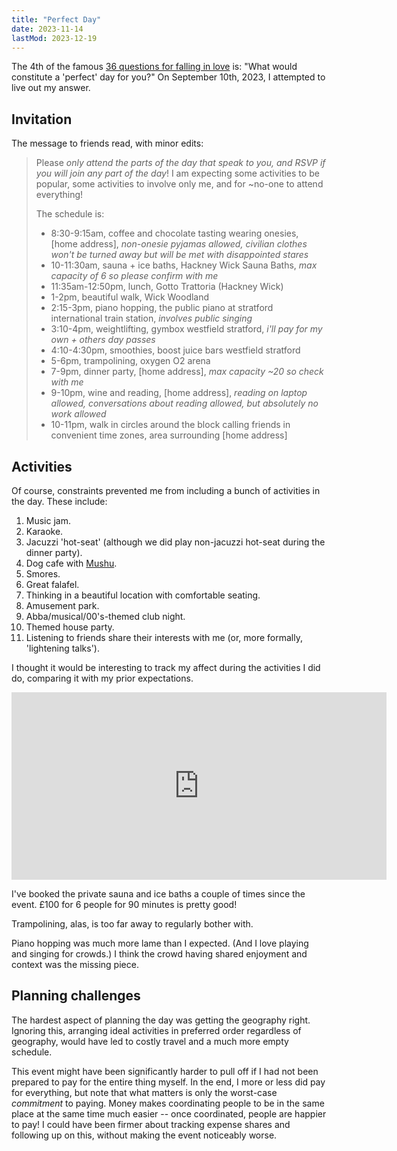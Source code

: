 ```yaml
---
title: "Perfect Day"
date: 2023-11-14
lastMod: 2023-12-19
---
```


The 4th of the famous [36 questions for falling in love](https://www.nytimes.com/2015/01/09/style/no-37-big-wedding-or-small.html) is: "What would constitute a 'perfect' day for you?" On September 10th, 2023, I attempted to live out my answer.

## Invitation

The message to friends read, with minor edits:

> Please *only attend the parts of the day that speak to you, and RSVP if you will join _any_ part of the day*! I am expecting some activities to be popular, some activities to involve only me, and for ~no-one to attend everything!
> 
> The schedule is:
> 
> - 8:30-9:15am, coffee and chocolate tasting wearing onesies, [home address], *non-onesie pyjamas allowed, civilian clothes won't be turned away but will be met with disappointed stares*
> - 10-11:30am, sauna + ice baths, Hackney Wick Sauna Baths, *max capacity of 6 so please confirm with me*
> - 11:35am-12:50pm, lunch, Gotto Trattoria (Hackney Wick)
> - 1-2pm, beautiful walk, Wick Woodland
> - 2:15-3pm, piano hopping, the public piano at stratford international train station, *involves public singing*
> - 3:10-4pm, weightlifting, gymbox westfield stratford, *i'll pay for my own + others day passes*
> - 4:10-4:30pm, smoothies, boost juice bars westfield stratford
> - 5-6pm, trampolining, oxygen O2 arena
> - 7-9pm, dinner party, [home address], *max capacity ~20 so check with me*
> - 9-10pm, wine and reading, [home address], *reading on laptop allowed, conversations about reading allowed, but absolutely no work allowed*
> - 10-11pm, walk in circles around the block calling friends in convenient time zones, area surrounding [home address]

## Activities

Of course, constraints prevented me from including a bunch of activities in the day. These include:

1. Music jam.
2. Karaoke.
3. Jacuzzi 'hot-seat' (although we did play non-jacuzzi hot-seat during the dinner party).
4. Dog cafe with [Mushu](https://www.instagram.com/its_mr.mushu/).
5. Smores.
6. Great falafel.
7. Thinking in a beautiful location with comfortable seating.
8. Amusement park.
9. Abba/musical/00's-themed club night.
10. Themed house party.
11. Listening to friends share their interests with me (or, more formally, 'lightening talks').

I thought it would be interesting to track my affect during the activities I did do, comparing it with my prior expectations.

<iframe src="https://manifold.markets/embed/JoelBecker/which-perfect-day-activity-will-be" title="Which “perfect day” activity will be my favourite?" frameborder="0" width="600" height="300"></iframe>

I've booked the private sauna and ice baths a couple of times since the event. £100 for 6 people for 90 minutes is pretty good!

Trampolining, alas, is too far away to regularly bother with.

Piano hopping was much more lame than I expected. (And I love playing and singing for crowds.) I think the crowd having shared enjoyment and context was the missing piece.

## Planning challenges

The hardest aspect of planning the day was getting the geography right. Ignoring this, arranging ideal activities in preferred order regardless of geography, would have led to costly travel and a much more empty schedule.

This event might have been significantly harder to pull off if I had not been prepared to pay for the entire thing myself. In the end, I more or less did pay for everything, but note that what matters is only the worst-case _commitment_ to paying. Money makes coordinating people to be in the same place at the same time much easier -- once coordinated, people are happier to pay! I could have been firmer about tracking expense shares and following up on this, without making the event noticeably worse.